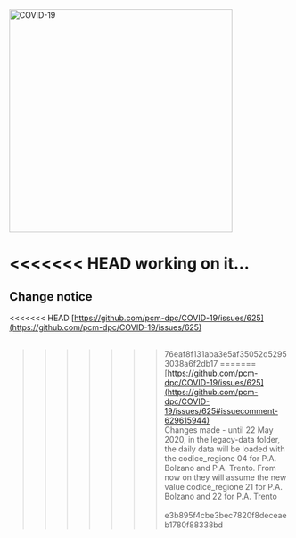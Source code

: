 <img src="http://opendatadpc.maps.arcgis.com/sharing/rest/content/items/5c8ef7516b5b4bb19f61037b4cd69015/data" alt="COVID-19" data-canonical-src="http://opendatadpc.maps.arcgis.com/sharing/rest/content/items/5c8ef7516b5b4bb19f61037b4cd69015/data" width="400" />

<<<<<<< HEAD
working on it...
=======
## Change notice
<<<<<<< HEAD
[https://github.com/pcm-dpc/COVID-19/issues/625](https://github.com/pcm-dpc/COVID-19/issues/625)<br><br>
>>>>>>> 76eaf8f131aba3e5af35052d52953038a6f2db17
=======
[https://github.com/pcm-dpc/COVID-19/issues/625](https://github.com/pcm-dpc/COVID-19/issues/625#issuecomment-629615944)<br>
Changes made - until 22 May 2020, in the legacy-data folder, the daily data will be loaded with the codice_regione 04 for P.A. Bolzano and P.A. Trento. From now on they will assume the new value codice_regione 21 for P.A. Bolzano and 22 for P.A. Trento<br><br>
>>>>>>> e3b895f4cbe3bec7820f8deceaeb1780f88338bd
